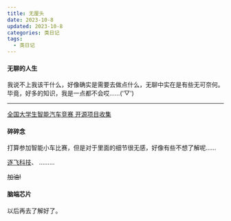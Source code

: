 ```yaml
---
title: 无厘头
date: 2023-10-8
updated: 2023-10-8
categories: 类日记
tags:
  - 类日记
---
```


#### 无聊的人生
我说不上我该干什么，好像确实是需要去做点什么，无聊中实在是有些无可奈何。
毕竟，好多的知识，我是一点都不会哎……('▽')

---
[全国大学生智能汽车竞赛 开源项目收集](https://ittuann.github.io/Awesome-IntelligentCarRace/)

#### 碎碎念
打算参加智能小车比赛，但是对于里面的细节很无感，好像有些不想了解呢……

[逐飞科技](https://gitee.com/seekfree)、
………

~~加油!~~
#### 脑端芯片
以后再去了解好了。
